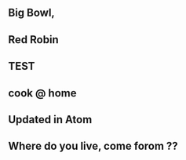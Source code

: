 ## Big Bowl,
## Red Robin
## TEST
## cook @ home
## Updated in Atom
## Where do you live, come forom ??
